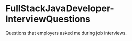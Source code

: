 # FullStackJavaDeveloper-InterviewQuestions
Questions that employers asked me during job interviews.
